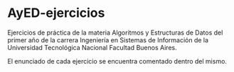 # AyED-ejercicios
Ejercicios de práctica de la materia Algoritmos y Estructuras de Datos del primer año de la carrera Ingeniería en Sistemas de Información de la Universidad Tecnológica Nacional Facultad Buenos Aires.

El enunciado de cada ejercicio se encuentra comentado dentro del mismo.
